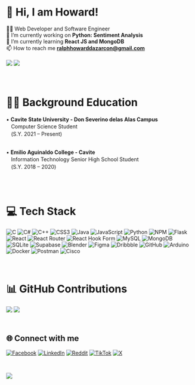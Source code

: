 
# 👋 Hi, I am Howard!

👨‍💻 Web Developer and Software Engineer<br>
🔭 I’m currently working on **Python: Sentiment Analysis**<br>
🌱 I’m currently learning **React JS and MongoDB**<br>
📫 How to reach me **ralphhowarddazarcon@gmail.com**<br><br>
![](https://github-readme-stats.vercel.app/api?username=Yukwiczyczy&theme=dracula&hide_border=false&include_all_commits=true&count_private=true)
![](https://github-readme-stats.vercel.app/api/top-langs/?username=Yukwiczyczy&theme=dracula&hide_border=false&include_all_commits=true&count_private=true&layout=compact)

# <br>👨‍🎓 Background Education ㅤㅤ
▪ **Cavite State University - Don Severino delas Alas Campus**<br>
ㅤComputer Science Student <br>
ㅤ(S.Y. 2021 – Present)<br><br>

▪ **Emilio Aguinaldo College - Cavite**<br>
ㅤInformation Technology Senior High School Student<br>
ㅤ(S.Y. 2018 – 2020)<br><br>

# <br>💻 Tech Stack
![C](https://img.shields.io/badge/c-%2300599C.svg?style=for-the-badge&logo=c&logoColor=white) ![C#](https://img.shields.io/badge/c%23-%23239120.svg?style=for-the-badge&logo=csharp&logoColor=white) ![C++](https://img.shields.io/badge/c++-%2300599C.svg?style=for-the-badge&logo=c%2B%2B&logoColor=white) ![CSS3](https://img.shields.io/badge/css3-%231572B6.svg?style=for-the-badge&logo=css3&logoColor=white) ![Java](https://img.shields.io/badge/java-%23ED8B00.svg?style=for-the-badge&logo=openjdk&logoColor=white) ![JavaScript](https://img.shields.io/badge/javascript-%23323330.svg?style=for-the-badge&logo=javascript&logoColor=%23F7DF1E) ![Python](https://img.shields.io/badge/python-3670A0?style=for-the-badge&logo=python&logoColor=ffdd54) ![NPM](https://img.shields.io/badge/NPM-%23CB3837.svg?style=for-the-badge&logo=npm&logoColor=white) ![Flask](https://img.shields.io/badge/flask-%23000.svg?style=for-the-badge&logo=flask&logoColor=white) ![React](https://img.shields.io/badge/react-%2320232a.svg?style=for-the-badge&logo=react&logoColor=%2361DAFB) ![React Router](https://img.shields.io/badge/React_Router-CA4245?style=for-the-badge&logo=react-router&logoColor=white) ![React Hook Form](https://img.shields.io/badge/React%20Hook%20Form-%23EC5990.svg?style=for-the-badge&logo=reacthookform&logoColor=white) ![MySQL](https://img.shields.io/badge/mysql-4479A1.svg?style=for-the-badge&logo=mysql&logoColor=white) ![MongoDB](https://img.shields.io/badge/MongoDB-%234ea94b.svg?style=for-the-badge&logo=mongodb&logoColor=white) ![SQLite](https://img.shields.io/badge/sqlite-%2307405e.svg?style=for-the-badge&logo=sqlite&logoColor=white) ![Supabase](https://img.shields.io/badge/Supabase-3ECF8E?style=for-the-badge&logo=supabase&logoColor=white) ![Blender](https://img.shields.io/badge/blender-%23F5792A.svg?style=for-the-badge&logo=blender&logoColor=white) ![Figma](https://img.shields.io/badge/figma-%23F24E1E.svg?style=for-the-badge&logo=figma&logoColor=white) ![Dribbble](https://img.shields.io/badge/Dribbble-EA4C89?style=for-the-badge&logo=dribbble&logoColor=white) ![GitHub](https://img.shields.io/badge/github-%23121011.svg?style=for-the-badge&logo=github&logoColor=white) ![Arduino](https://img.shields.io/badge/-Arduino-00979D?style=for-the-badge&logo=Arduino&logoColor=white) ![Docker](https://img.shields.io/badge/docker-%230db7ed.svg?style=for-the-badge&logo=docker&logoColor=white) ![Postman](https://img.shields.io/badge/Postman-FF6C37?style=for-the-badge&logo=postman&logoColor=white) ![Cisco](https://img.shields.io/badge/cisco-%23049fd9.svg?style=for-the-badge&logo=cisco&logoColor=black)

# <br>📊 GitHub Contributions
![](https://github-contributor-stats.vercel.app/api?username=Yukwiczyczy&limit=5&theme=dracula&combine_all_yearly_contributions=true)
![](https://github-readme-streak-stats.herokuapp.com/?user=Yukwiczyczy&theme=dracula&hide_border=false)

## <br>🌐 Connect with me
[![Facebook](https://img.shields.io/badge/Facebook-%231877F2.svg?logo=Facebook&logoColor=white)](https://facebook.com/Yukwiczyczy) [![LinkedIn](https://img.shields.io/badge/LinkedIn-%230077B5.svg?logo=linkedin&logoColor=white)](https://linkedin.com/in/ralph-howard-azarcon-160bb1318) [![Reddit](https://img.shields.io/badge/Reddit-%23FF4500.svg?logo=Reddit&logoColor=white)](https://reddit.com/user/socialEule) [![TikTok](https://img.shields.io/badge/TikTok-%23000000.svg?logo=TikTok&logoColor=white)](https://tiktok.com/@Yukwiczyczy_) [![X](https://img.shields.io/badge/X-black.svg?logo=X&logoColor=white)](https://x.com/Yukwiczyczy) 

<br>

[![](https://visitcount.itsvg.in/api?id=Yukwiczyczy&icon=2&color=3)](https://visitcount.itsvg.in) 
<!-- Proudly created with GPRM ( https://gprm.itsvg.in ) -->
